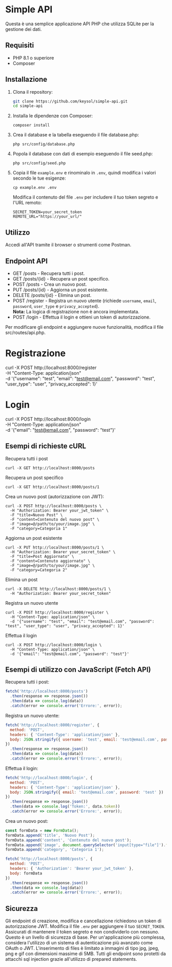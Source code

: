 # Simple API

Questa è una semplice applicazione API PHP che utilizza SQLite per la gestione dei dati.

## Requisiti

- PHP 8.1 o superiore
- Composer

## Installazione

1. Clona il repository:
   ```sh
   git clone https://github.com/keysol/simple-api.git
   cd simple-api
   ```
2. Installa le dipendenze con Composer:
   ```
   composer install
   ```
3. Crea il database e la tabella eseguendo il file database.php:
   ```
   php src/config/database.php
   ```
4. Popola il database con dati di esempio eseguendo il file seed.php:
   ```
   php src/config/seed.php
   ```
5. Copia il file `example.env` e rinominalo in `.env`, quindi modifica i valori secondo le tue esigenze:
   ```
   cp example.env .env
   ```
   Modifica il contenuto del file `.env` per includere il tuo token segreto e l'URL remoto:
   ```
   SECRET_TOKEN=your_secret_token
   REMOTE_URL="https://your_url/"
   ```

## Utilizzo
Accedi all'API tramite il browser o strumenti come Postman.


## Endpoint API

- GET /posts - Recupera tutti i post.
- GET /posts/{id} - Recupera un post specifico.
- POST /posts - Crea un nuovo post.
- PUT /posts/{id} - Aggiorna un post esistente.
- DELETE /posts/{id} - Elimina un post.
- POST /register - Registra un nuovo utente (richiede `username`, `email`, `password`, `user_type` e `privacy_accepted`).  
  **Nota:** La logica di registrazione non è ancora implementata.
- POST /login - Effettua il login e ottieni un token di autorizzazione.

Per modificare gli endpoint e aggiungere nuove funzionalità, modifica il file src/routes/api.php.

# Registrazione
curl -X POST http://localhost:8000/register \
  -H "Content-Type: application/json" \
  -d '{"username": "test", "email": "test@email.com", "password": "test", "user_type": "user", "privacy_accepted": 1}'

# Login
curl -X POST http://localhost:8000/login \
  -H "Content-Type: application/json" \
  -d '{"email": "test@email.com", "password": "test"}'

## Esempi di richieste cURL
Recupera tutti i post

```
curl -X GET http://localhost:8000/posts
```
Recupera un post specifico
```
curl -X GET http://localhost:8000/posts/1
```
Crea un nuovo post (autorizzazione con JWT):
```
curl -X POST http://localhost:8000/posts \
  -H "Authorization: Bearer your_jwt_token" \
  -F "title=Nuovo Post" \
  -F "content=Contenuto del nuovo post" \
  -F "image=@/path/to/your/image.jpg" \
  -F "category=Categoria 1"
```
Aggiorna un post esistente
```
curl -X PUT http://localhost:8000/posts/1 \
  -H "Authorization: Bearer your_secret_token" \
  -F "title=Post Aggiornato" \
  -F "content=Contenuto aggiornato" \
  -F "image=@/path/to/your/image.jpg" \
  -F "category=Categoria 2"
```
Elimina un post
```
curl -X DELETE http://localhost:8000/posts/1 \
  -H "Authorization: Bearer your_secret_token"
```

Registra un nuovo utente
```
curl -X POST http://localhost:8000/register \
  -H "Content-Type: application/json" \
  -d '{"username": "test", "email": "test@email.com", "password": "test", "user_type": "user", "privacy_accepted": 1}'
```

Effettua il login
```
curl -X POST http://localhost:8000/login \
  -H "Content-Type: application/json" \
  -d '{"email": "test@email.com", "password": "test"}'
```

## Esempi di utilizzo con JavaScript (Fetch API)

Recupera tutti i post:
```javascript
fetch('http://localhost:8000/posts')
  .then(response => response.json())
  .then(data => console.log(data))
  .catch(error => console.error('Errore:', error));
```

Registra un nuovo utente:
```javascript
fetch('http://localhost:8000/register', {
  method: 'POST',
  headers: { 'Content-Type': 'application/json' },
  body: JSON.stringify({ username: 'test', email: 'test@email.com', password: 'test', user_type: 'user', privacy_accepted: 1 })
})
  .then(response => response.json())
  .then(data => console.log(data))
  .catch(error => console.error('Errore:', error));
```

Effettua il login:
```javascript
fetch('http://localhost:8000/login', {
  method: 'POST',
  headers: { 'Content-Type': 'application/json' },
  body: JSON.stringify({ email: 'test@email.com', password: 'test' })
})
  .then(response => response.json())
  .then(data => console.log('Token:', data.token))
  .catch(error => console.error('Errore:', error));
```

Crea un nuovo post:
```javascript
const formData = new FormData();
formData.append('title', 'Nuovo Post');
formData.append('content', 'Contenuto del nuovo post');
formData.append('image', document.querySelector('input[type="file"]').files[0]);
formData.append('category', 'Categoria 1');

fetch('http://localhost:8000/posts', {
  method: 'POST',
  headers: { 'Authorization': 'Bearer your_jwt_token' },
  body: formData
})
  .then(response => response.json())
  .then(data => console.log(data))
  .catch(error => console.error('Errore:', error));
```

## Sicurezza
Gli endpoint di creazione, modifica e cancellazione richiedono un token di autorizzazione JWT. Modifica il file `.env` per aggiungere il tuo `SECRET_TOKEN`. Assicurati di mantenere il token segreto e non condividerlo con nessuno.
Questo è un livello di sicurezza di base. Per un'applicazione più complessa, considera l'utilizzo di un sistema di autenticazione più avanzato come OAuth o JWT.
L'inserimento di files è limitato a immagini di tipo jpg, jpeg, png e gif con dimensioni massime di 5MB.
Tutti gli endpoint sono protetti da attacchi sql injection grazie all'utilizzo di prepared statements.